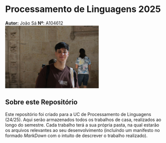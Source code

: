 # Processamento de Linguagens 2025

**Autor:** João Sá 
**Nº**: A104612  
![Foto](assets/new.jpg)

## Sobre este Repositório

Este repositório foi criado para a UC de Processamento de Linguagens (24/25). Aqui serão armazenados todos os trabalhos de casa, realizados ao longo do semestre. Cada trabalho terá a sua própria pasta, na qual estarão os arquivos relevantes ao seu desenvolvimento (incluíndo um manifesto no formado _MarkDown_ com o intuito de descrever o trabalho realizado).
